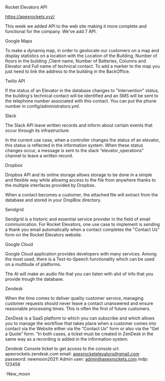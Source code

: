 Rocket Elevators API 

https://apexrockets.xyz/

This week we added API to the web site making it more complete and functional for the company.
We've add 7 API.

Google Maps

To make a dynamiq map, in order to geolocate our customers on a map and display statistics on a location with the Location of the Building, Number of floors in the building  ,Client name, Number of Batteries, Columns and Elevator and Full name of technical contact.
To add a marker to the map you just need to link the address to the building in the BackOffice.

Twilio API

If the status of an Elevator in the database changes to "Intervention" status, the building's technical contact will be identified and an SMS will be sent to the telephone number associated with this contact. You can put the phone number in config/administrators.yml.

Slack

The Slack API leave written records and inform about certain events that occur through its infrastructure.

In the current use case, when a controller changes the status of an elevator, this status is reflected in the information system. When these status changes occur, a message is sent to the slack “elevator_operations” channel to leave a written record.

Dropbox

Dropbox API and its online storage allows storage to be done in a simple and flexible way while allowing access to the file from anywhere thanks to the multiple interfaces provided by Dropbox.

When a contact becomes a customer, the attached file will extract from the database and stored in your DropBox directory.

Sendgrid

Sendgrid is a historic and essential service provider in the field of email communication.
For Rocket Elevators, one use case to implement is sending a thank you email automatically when a contact completes the "Contact Us" form on the Rocket Elevators website. 

Google Cloud

Google Cloud application provides developers with many services. Among the most used, there is a Text-to-Speech functionality which can be used on a multitude of platforms.

The AI will make an audio file that you can listen with alot of info that you provide trough the database.

Zendesk

When the time comes to deliver quality customer service, managing customer requests should never leave a contact unanswered and ensure reasonable processing times. This is often the first of future customers.

ZenDesk is a SaaS platform to which you can subscribe and which allows you to manage the workflow that takes place when a customer comes into contact via the Website either via the “Contact Us” form or also via the “Get a Quote” form. ”In both cases, a ticket must be created in ZenDesk in the same way as a recording is added in the information system.

Zendesk Console ticket
to get access to the console
	url: apexrockets.zendesk.com
	email: apexrocketelevators@gmail.com
	password: newmoon2021!
Admin 
user: admin@apexrockets.com
mdp: 123456

-New_moon
